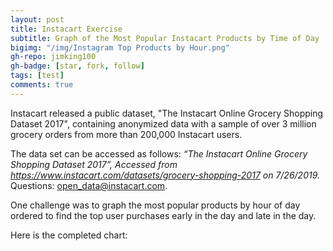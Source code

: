 ```yaml
---
layout: post
title: Instacart Exercise
subtitle: Graph of the Most Popular Instacart Products by Time of Day
bigimg: "/img/Instagram Top Products by Hour.png"
gh-repo: jimking100
gh-badge: [star, fork, follow]
tags: [test]
comments: true
---
```


Instacart released a public dataset, "The Instacart Online Grocery Shopping Dataset 2017", containing anonymized data with a sample of over 3 million grocery orders from more than 200,000 Instacart users.

The data set can be accessed as follows: _“The Instacart Online Grocery Shopping Dataset 2017”, Accessed from https://www.instacart.com/datasets/grocery-shopping-2017 on 7/26/2019._  Questions: open_data@instacart.com.

One challenge was to graph the most popular products by hour of day ordered to find the top user purchases early in the day and late in the day.

Here is the completed chart:

